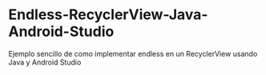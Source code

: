 # Endless-RecyclerView-Java-Android-Studio

Ejemplo sencillo de como implementar endless en un RecyclerView usando Java y Android Studio
